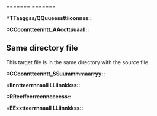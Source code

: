 ======= ======= 

 **::TTaaggss/QQuueessttiioonnss::** 


 **::CCoonntteenntt_AAccttuuaall::** 

 ## Same directory file

This target file is in the same directory with the source file..



 **::CCoonntteenntt_SSuummmmaarryy::** 


 **::IInntteerrnnaall LLiinnkkss::** 


 **::RReeffeerreenncceess::** 


 **::EExxtteerrnnaall LLiinnkkss::** 
